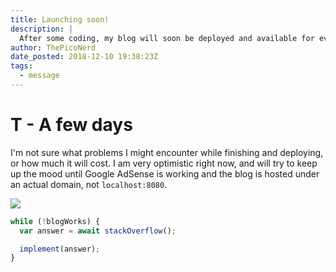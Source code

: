 ```yaml
---
title: Launching soon!
description: |
  After some coding, my blog will soon be deployed and available for everyone to read!
author: ThePicoNerd
date_posted: 2018-12-10 19:38:23Z
tags:
  - message
---
```


# T - A few days

I'm not sure what problems I might encounter while finishing and deploying, or how much it will cost. I am very optimistic right now, and will try to keep up the mood until Google AdSense is working and the blog is hosted under an actual domain, not `localhost:8080`.

![](cover.jpg)

```javascript
while (!blogWorks) {
  var answer = await stackOverflow();

  implement(answer);
}
```
